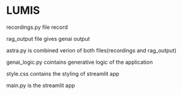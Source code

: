 # LUMIS
recordings.py file record 

rag_output file gives genai output

astra.py is combined verion of both files(recordings and rag_output)

genai_logic.py cointains generative logic of the application

style.css contains the styling of streamlit app

main.py is the streamlit app 
